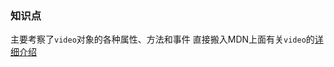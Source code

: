 ### 知识点
主要考察了`video`对象的各种属性、方法和事件
直接搬入MDN上面有关`video`的[详细介绍](https://developer.mozilla.org/zh-CN/docs/Web/Guide/HTML/Using_HTML5_audio_and_video)